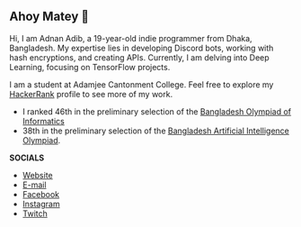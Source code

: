 ## Ahoy Matey 🗿

Hi, I am Adnan Adib, a 19-year-old indie programmer from Dhaka, Bangladesh. My expertise lies in developing Discord bots, working with hash encryptions, and creating APIs. Currently, I am delving into Deep Learning, focusing on TensorFlow projects.

I am a student at Adamjee Cantonment College. Feel free to explore my [HackerRank](https://www.hackerrank.com/profile/erroradib) profile to see more of my work.

- I ranked 46th in the preliminary selection of the [Bangladesh Olympiad of Informatics](https://olympiad.org.bd)
- 38th in the preliminary selection of the [Bangladesh Artificial Intelligence Olympiad](https://toph.co/c/bd-artificial-intelligence-olympiad-preliminary/standings).

**SOCIALS**
- [Website](https://erroradib.xyz/)
- [E-mail](mailto:adnanadib001@gmail.com)
- [Facebook](https://facebook.com/erroradib)
- [Instagram](https://facebook.com/error_adib)
- [Twitch](https://www.twitch.tv/errorsensei)


